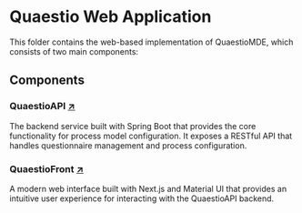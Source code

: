 # Quaestio Web Application

This folder contains the web-based implementation of QuaestioMDE, which consists of two main components:

## Components

### QuaestioAPI [↗](/Web/QuaestioAPI)

The backend service built with Spring Boot that provides the core functionality for process model configuration. It exposes a RESTful API that handles questionnaire management and process configuration.

### QuaestioFront [↗](/Web/QuaestioFront)

A modern web interface built with Next.js and Material UI that provides an intuitive user experience for interacting with the QuaestioAPI backend.
